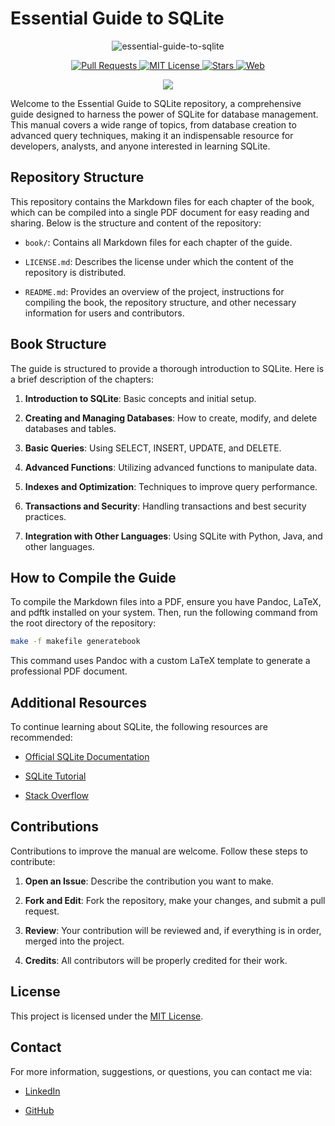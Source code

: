 
# Essential Guide to SQLite

<p align="center">
  <img src="book/figures/essential-guide-to-sqlite-logo.png" alt="essential-guide-to-sqlite">
</p>

<p align="center">
  <a href="https://github.com/imarranz/essential-guide-to-sqlite/pulls">
    <img src="https://img.shields.io/badge/PRs-welcome-brightgreen.svg?longCache=true" alt="Pull Requests">
  </a>
  <a href="LICENSE.md">
    <img src="https://img.shields.io/badge/License-MIT-red.svg?longCache=true" alt="MIT License">
  </a>
   <a href="https://github.com/imarranz/essential-guide-to-sqlite"><img src="https://img.shields.io/github/stars/imarranz/essential-guide-to-sqlite" alt="Stars"/>
  </a>
   <a href="https://imarranz.github.io/essential-guide-to-sqlite/"><img src="https://img.shields.io/website?url=https%3A%2F%2Fimarranz.github.io%2Fessential-guide-to-sqlite%2F&up_message=Essential%20Guide%20to%20SQLite" alt="Web"/>
  </a>
</p>

<p align="center">
  <a href="https://twitter.com/imarranz" target="_blank">
    <img src="https://img.shields.io/twitter/follow/imarranz.svg?logo=twitter">
  </a>
</p>

Welcome to the Essential Guide to SQLite repository, a comprehensive guide designed to harness the power of SQLite for database management. This manual covers a wide range of topics, from database creation to advanced query techniques, making it an indispensable resource for developers, analysts, and anyone interested in learning SQLite.

## Repository Structure

This repository contains the Markdown files for each chapter of the book, which can be compiled into a single PDF document for easy reading and sharing. Below is the structure and content of the repository:

  - `book/`: Contains all Markdown files for each chapter of the guide.

  - `LICENSE.md`: Describes the license under which the content of the repository is distributed.

  - `README.md`: Provides an overview of the project, instructions for compiling the book, the repository structure, and other necessary information for users and contributors.

## Book Structure

The guide is structured to provide a thorough introduction to SQLite. Here is a brief description of the chapters:

  1. **Introduction to SQLite**: Basic concepts and initial setup.

  2. **Creating and Managing Databases**: How to create, modify, and delete databases and tables.

  3. **Basic Queries**: Using SELECT, INSERT, UPDATE, and DELETE.

  4. **Advanced Functions**: Utilizing advanced functions to manipulate data.

  5. **Indexes and Optimization**: Techniques to improve query performance.

  6. **Transactions and Security**: Handling transactions and best security practices.

  7. **Integration with Other Languages**: Using SQLite with Python, Java, and other languages.

## How to Compile the Guide

To compile the Markdown files into a PDF, ensure you have Pandoc, LaTeX, and pdftk installed on your system. Then, run the following command from the root directory of the repository:

```bash
make -f makefile generatebook
```

This command uses Pandoc with a custom LaTeX template to generate a professional PDF document.

## Additional Resources

To continue learning about SQLite, the following resources are recommended:

  - [Official SQLite Documentation](https://www.sqlite.org/docs.html)

  - [SQLite Tutorial](https://www.sqlitetutorial.net/)

  - [Stack Overflow](https://stackoverflow.com/questions/tagged/sqlite)

## Contributions

Contributions to improve the manual are welcome. Follow these steps to contribute:

  1. **Open an Issue**: Describe the contribution you want to make.

  2. **Fork and Edit**: Fork the repository, make your changes, and submit a pull request.

  3. **Review**: Your contribution will be reviewed and, if everything is in order, merged into the project.

  4. **Credits**: All contributors will be properly credited for their work.

## License

This project is licensed under the [MIT License](LICENSE.md).

## Contact

For more information, suggestions, or questions, you can contact me via:

  - [LinkedIn](https://www.linkedin.com)

  - [GitHub](https://www.github.com)
